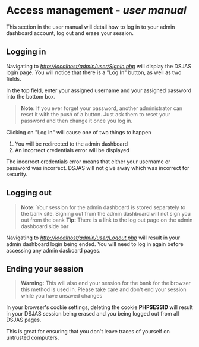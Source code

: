 # Access management - *user manual*

This section in the user manual will detail how to log in to your admin dashboard account, log out and erase your session.

## Logging in

Navigating to *<http://localhost/admin/user/SignIn.php>* will display the DSJAS login page. You will notice that there is a "Log In" button, as well as two fields.

In the top field, enter your assigned username and your assigned password into the bottom box.

> **Note:** If you ever forget your password, another administrator can reset it with the push of a button. Just ask them to reset your password and then change it once you log in.

Clicking on "Log In" will cause one of two things to happen

1. You will be redirected to the admin dashboard
1. An incorrect credentials error will be displayed

The incorrect credentials error means that either your username or password was incorrect. DSJAS will not give away which was incorrect for security.

## Logging out

> **Note:** Your session for the admin dashboard is stored separately to the bank site. Signing out from the admin dashboard will not sign you out from the bank
> **Tip:** There is a link to the log out page on the admin dashboard side bar

Navigating to *<http://localhost/admin/user/Logout.php>* will result in your admin dashboard login being ended. You will need to log in again before accessing any admin dasboard pages.

## Ending your session

> **Warning:** This will also end your session for the bank for the browser this method is used in. Please take care and don't end your session while you have unsaved changes

In your browser's cookie settings, deleting the cookie **PHPSESSID** will result in your DSJAS session being erased and you being logged out from all DSJAS pages.

This is great for ensuring that you don't leave traces of yourself on untrusted computers.
